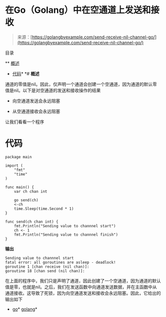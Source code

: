 <!--yml

类别：未分类

日期：2024-10-13 06:24:23

-->

# 在Go（Golang）中在空通道上发送和接收

> 来源：[https://golangbyexample.com/send-receive-nil-channel-go/](https://golangbyexample.com/send-receive-nil-channel-go/)

目录

**   [概述](#Overview "Overview")

+   [代码](#Code "Code")*  *# **概述**

通道的零值是nil。因此，仅声明一个通道会创建一个空通道，因为通道的默认零值是nil。以下是对空通道的发送和接收操作的结果

+   向空通道发送会永远阻塞

+   从空通道接收会永远阻塞

让我们看看一个程序

# **代码**

```
package main

import (
	"fmt"
	"time"
)

func main() {
	var ch chan int

	go send(ch)
	<-ch
	time.Sleep(time.Second * 1)
}

func send(ch chan int) {
	fmt.Println("Sending value to channnel start")
	ch <- 1
	fmt.Println("Sending value to channnel finish")
}
```

**输出**

```
Sending value to channnel start
fatal error: all goroutines are asleep - deadlock!
goroutine 1 [chan receive (nil chan)]:
goroutine 18 [chan send (nil chan)]:
```

在上面的程序中，我们只是声明了通道，因此创建了一个空通道，因为通道的默认值是零，也就是nil。之后，我们在发送函数中向通道发送数据，并在主函数中从通道接收。这导致了死锁，因为向空通道发送和接收会永远阻塞。因此，它给出的输出如下

+   [go](https://golangbyexample.com/tag/go/)*   [golang](https://golangbyexample.com/tag/golang/)*
